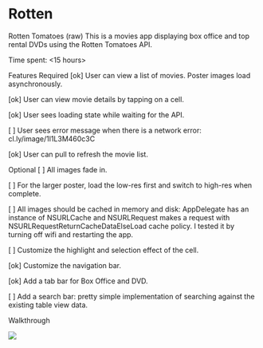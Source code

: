 # Rotten
Rotten Tomatoes (raw)
This is a movies app displaying box office and top rental DVDs using the Rotten Tomatoes API.

Time spent: <15 hours>

Features
Required
[ok] User can view a list of movies. Poster images load asynchronously.

[ok] User can view movie details by tapping on a cell.

[ok] User sees loading state while waiting for the API.

[ ] User sees error message when there is a network error: cl.ly/image/1l1L3M460c3C

[ok] User can pull to refresh the movie list.

Optional
[ ] All images fade in.

[ ] For the larger poster, load the low-res first and switch to high-res when complete.

[ ] All images should be cached in memory and disk: AppDelegate has an instance of NSURLCache and NSURLRequest makes a request with NSURLRequestReturnCacheDataElseLoad cache policy. I tested it by turning off wifi and restarting the app.

[ ] Customize the highlight and selection effect of the cell.

[ok] Customize the navigation bar.

[ok] Add a tab bar for Box Office and DVD.

[ ] Add a search bar: pretty simple implementation of searching against the existing table view data.

Walkthrough


![](https://github.com/nttan251290/Rotten/blob/master/Rottens-tomatoes.gif)
